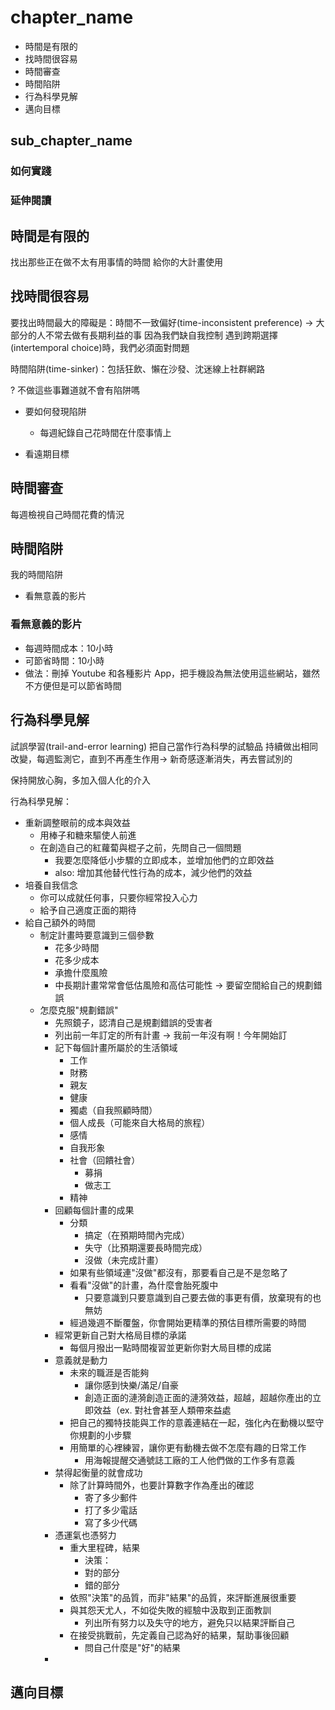 # chapter_name

- 時間是有限的
- 找時間很容易
- 時間審查
- 時間陷阱
- 行為科學見解
- 邁向目標

## sub_chapter_name

### 如何實踐

### 延伸閱讀

## 時間是有限的
找出那些正在做不太有用事情的時間
給你的大計畫使用

## 找時間很容易
要找出時間最大的障礙是：時間不一致偏好(time-inconsistent preference)
-> 大部分的人不常去做有長期利益的事
因為我們缺自我控制
遇到跨期選擇(intertemporal choice)時，我們必須面對問題

時間陷阱(time-sinker)：包括狂飲、懶在沙發、沈迷線上社群網路

? 不做這些事難道就不會有陷阱嗎
- 要如何發現陷阱
  - 每週紀錄自己花時間在什麼事情上

- 看遠期目標

## 時間審查
每週檢視自己時間花費的情況

## 時間陷阱

我的時間陷阱
- 看無意義的影片

### 看無意義的影片
- 每週時間成本：10小時
- 可節省時間：10小時
- 做法：刪掉 Youtube 和各種影片 App，把手機設為無法使用這些網站，雖然不方便但是可以節省時間

## 行為科學見解

試誤學習(trail-and-error learning)
把自己當作行為科學的試驗品
持續做出相同改變，每週監測它，直到不再產生作用-> 新奇感逐漸消失，再去嘗試別的

保持開放心胸，多加入個人化的介入

行為科學見解：
- 重新調整眼前的成本與效益
  - 用棒子和糖來驅使人前進
  - 在創造自己的紅蘿蔔與棍子之前，先問自己一個問題
    - 我要怎麼降低小步驟的立即成本，並增加他們的立即效益
    - also: 增加其他替代性行為的成本，減少他們的效益
- 培養自我信念
  - 你可以成就任何事，只要你經常投入心力
  - 給予自己適度正面的期待
- 給自己額外的時間
  - 制定計畫時要意識到三個參數
    - 花多少時間
    - 花多少成本
    - 承擔什麼風險
    - 中長期計畫常常會低估風險和高估可能性 -> 要留空間給自己的規劃錯誤
  - 怎麼克服"規劃錯誤"
    - 先照鏡子，認清自己是規劃錯誤的受害者
    - 列出前一年訂定的所有計畫 -> 我前一年沒有啊！今年開始訂
    - 記下每個計畫所屬於的生活領域
      - 工作
      - 財務
      - 親友
      - 健康
      - 獨處（自我照顧時間）
      - 個人成長（可能來自大格局的旅程）
      - 感情
      - 自我形象
      - 社會（回饋社會）
        - 募捐
        - 做志工
      - 精神
    - 回顧每個計畫的成果
      - 分類
        - 搞定（在預期時間內完成）
        - 失守（比預期還要長時間完成）
        - 沒做（未完成計畫）
      - 如果有些領域連"沒做"都沒有，那要看自己是不是忽略了
      - 看看"沒做"的計畫，為什麼會胎死腹中
        - 只要意識到只要意識到自己要去做的事更有價，放棄現有的也無妨
      - 經過幾週不斷覆盤，你會開始更精準的預估目標所需要的時間
    - 經常更新自己對大格局目標的承諾
      - 每個月撥出一點時間複習並更新你對大局目標的成諾
    - 意義就是動力
      - 未來的職涯是否能夠
        - 讓你感到快樂/滿足/自豪
        - 創造正面的漣漪創造正面的漣漪效益，超越，超越你產出的立即效益（ex. 對社會甚至人類帶來益處
      - 把自己的獨特技能與工作的意義連結在一起，強化內在動機以堅守你規劃的小步驟
      - 用簡單的心裡練習，讓你更有動機去做不怎麼有趣的日常工作
        - 用海報提醒交通號誌工廠的工人他們做的工作多有意義
    - 禁得起衡量的就會成功
      - 除了計算時間外，也要計算數字作為產出的確認
        - 寄了多少郵件
        - 打了多少電話
        - 寫了多少代碼
    - 憑運氣也憑努力
      - 重大里程碑，結果
        - 決策：
        - 對的部分
        - 錯的部分
      - 依照"決策"的品質，而非"結果"的品質，來評斷進展很重要
      - 與其怨天尤人，不如從失敗的經驗中汲取到正面教訓
        - 列出所有努力以及失守的地方，避免只以結果評斷自己
      - 在接受挑戰前，先定義自己認為好的結果，幫助事後回顧
        - 問自己什麼是"好"的結果
    - 


## 邁向目標